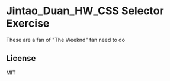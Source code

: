 # Jintao_Duan_HW_CSS Selector Exercise

These are a fan of "The Weeknd" fan need to do


## License

MIT

